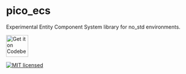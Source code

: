 # pico_ecs

Experimental Entity Component System library for no_std environments.

<a href="https://codeberg.org/morphUI/morph_ui">
    <img alt="Get it on Codeberg" src="https://pages.codeberg.org/pstorch/get-it-on-blue-on-white.png" height="60">
</a>

[![MIT licensed](https://img.shields.io/badge/license-MIT-blue.svg)](../../LICENSE)